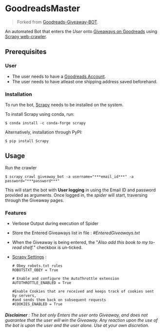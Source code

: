 # GoodreadsMaster
> Forked from [Goodreads-Giveaway-BOT](https://github.com/kaushikthedeveloper/Goodreads-Giveaway-BOT).

An automated Bot that enters the *User* onto [Giveaways on Goodreads](https://www.goodreads.com/giveaway) using 
[Scrapy web-crawler](https://scrapy.org/).

## Prerequisites

### User

- The user needs to have a [Goodreads Account](https://www.goodreads.com/user/sign_in).
- The user needs to have atleast one shipping address saved beforehand.

### Installation

To run the bot, [Scrapy](https://doc.scrapy.org/en/latest/) needs to be installed on the system.

To install Scrapy using conda, run:

```
$ conda install -c conda-forge scrapy
```
Alternatively, installation through PyPI:
```
$ pip install Scrapy
```

## Usage

Run the crawler 
```
$ scrapy crawl giveaway_bot -a username="***email_id***" -a password="***password***"
```

This will start the bot with **User logging** in using the Email ID and password provided as arguments. Once logged in, 
the *spider* will start, traversing through the Giveaway pages.

### Features  
  - Verbose Output during execution of Spider
  - Store the Entered Giveaways list in file : *#EnteredGiveaways.txt*
    
  - When the Giveaway is being entered, the "*Also add this book to my to-read shelf.*" checkbox is un-ticked.

  - [Scrapy Settings](https://github.com/kaushikthedeveloper/Goodreads-Giveaway-BOT/blob/master/goodreads/settings.py) :
    ```
    # Obey robots.txt rules
    ROBOTSTXT_OBEY = True

    # Enable and configure the AutoThrottle extension
    AUTOTHROTTLE_ENABLED = True

    #Enable Cookies that are received and keeps track of cookies sent by servers, 
    #and sends them back on subsequent requests
    #COOKIES_ENABLED = True
    ```
    
###### **Disclaimer** : *The bot only Enters the user onto Giveaway, and does not guarantee that the user will win the Giveaway. Any reaction upon the use of the bot is upon the user and the user alone. Use at your own discretion.*
